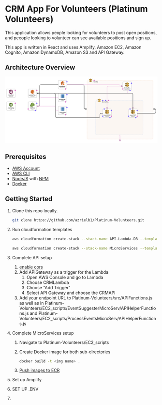 # CRM App For Volunteers (Platinum Volunteers)

This application allows people looking for volunteers to post open positions, and peeople looking to volunteer can see available positions and sign up.

This app is written in React and uses Amplify, Amazon EC2, Amazon Cognito, Amazon DynamoDB, Amazon S3 and API Gateway.

## Architecture Overview

![Architecture](public/AWS_Template.png)

## Prerequisites
+ [AWS Account](https://aws.amazon.com/mobile/details/)
+ [AWS CLI](https://aws.amazon.com/cli/)
+ [NodeJS](https://nodejs.org/en/download/) with [NPM](https://docs.npmjs.com/getting-started/installing-node)
+ [Docker](https://www.docker.com/)

## Getting Started

1. Clone this repo locally.

   ```bash
   git clone https://github.com/azrielb1/Platinum-Volunteers.git
   ```

2. Run cloudformation templates

   ```bash
   aws cloudformation create-stack --stack-name API-Lambda-DB --template-body file://./cloudformation/API-Lambda-DB/template.json --parameters ParameterKey=LambdaFuncName,ParameterValue=CRMLambda ParameterKey=UsersTableName,ParameterValue=CRMUsersTable ParameterKey=APIName,ParameterValue=CRMAPI ParameterKey=EnvironmentName,ParameterValue=Prod --capabilities CAPABILITY_IAM
   ```
   ```bash
   aws cloudformation create-stack --stack-name MicroServices --template-body file://./cloudformation/MicroServices/template.json
   ```
   
3. Complete API setup

   1. [enable cors](https://docs.aws.amazon.com/apigateway/latest/developerguide/how-to-cors.html)
   2. Add APIGateway as a trigger for the Lambda
      1. Open AWS Console and go to Lambda
      2. Choose CRMLambda
      3. Choose "Add Trigger" 
      4. Select API Gateway and choose the CRMAPI
   3. Add your endpoint URL to Platinum-Volunteers/src/APIFunctions.js as well as in Platinum-Volunteers/EC2_scripts/EventSuggesterMicroServ/APIHelperFunctions.js and Platinum-Volunteers/EC2_scripts/ProcessEventsMicroServ/APIHelperFunctions.js

4. Complete MicroServices setup

   1. Navigate to Platinum-Volunteers/EC2_scripts

   2. Create Docker image for both sub-directories 

      ```bash
      docker build -t <img name> .
      ```

   3. [Push images to ECR](https://docs.aws.amazon.com/AmazonECR/latest/userguide/docker-push-ecr-image.html)

5. Set up Amplify

6. SET UP .ENV

7. 
